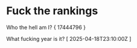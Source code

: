 # Fuck the rankings

Who the hell am I?
{ 17444796 }

What fucking year is it?
[ 2025-04-18T23:10:00Z ]
